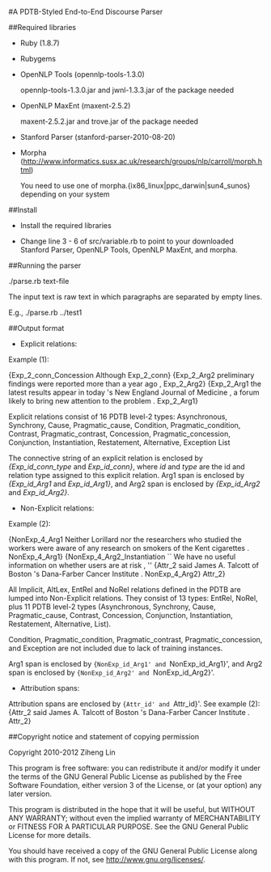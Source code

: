 #A PDTB-Styled End-to-End Discourse Parser

##Required libraries

- Ruby (1.8.7)

- Rubygems

- OpenNLP Tools (opennlp-tools-1.3.0) 

  opennlp-tools-1.3.0.jar and jwnl-1.3.3.jar of the package needed

- OpenNLP MaxEnt (maxent-2.5.2) 

  maxent-2.5.2.jar and trove.jar of the package needed

- Stanford Parser (stanford-parser-2010-08-20)

- Morpha (http://www.informatics.susx.ac.uk/research/groups/nlp/carroll/morph.html)

  You need to use one of morpha.{ix86_linux|ppc_darwin|sun4_sunos} depending on your system

##Install

- Install the required libraries

- Change line 3 - 6 of src/variable.rb to point to your downloaded Stanford Parser, OpenNLP Tools, OpenNLP MaxEnt, and morpha.


##Running the parser

./parse.rb text-file

The input text is raw text in which paragraphs are separated by empty lines.

E.g., ./parse.rb ../test1


##Output format

- Explicit relations:

Example (1):

{Exp_2_conn_Concession Although Exp_2_conn} {Exp_2_Arg2 preliminary findings were reported more than a year ago , Exp_2_Arg2} {Exp_2_Arg1 the latest results appear in today 's New England Journal of Medicine , a forum likely to bring new attention to the problem . Exp_2_Arg1}

Explicit relations consist of 16 PDTB level-2 types: Asynchronous, Synchrony, Cause, Pragmatic_cause, Condition, Pragmatic_condition, Contrast, Pragmatic_contrast, Concession, Pragmatic_concession, Conjunction, Instantiation, Restatement, Alternative, Exception List

The connective string of an explicit relation is enclosed by *{Exp_id_conn_type* and *Exp_id_conn}*, where *id* and *type* are the id and relation type assigned to this explicit relation. Arg1 span is enclosed by *{Exp_id_Arg1* and *Exp_id_Arg1}*, and Arg2 span is enclosed by *{Exp_id_Arg2* and *Exp_id_Arg2}*.

- Non-Explicit relations:

Example (2):

{NonExp_4_Arg1 Neither Lorillard nor the researchers who studied the workers were aware of any research on smokers of the Kent cigarettes . NonExp_4_Arg1}
{NonExp_4_Arg2_Instantiation `` We have no useful information on whether users are at risk , '' {Attr_2 said James A. Talcott of Boston 's Dana-Farber Cancer Institute . NonExp_4_Arg2} Attr_2}

All Implicit, AltLex, EntRel and NoRel relations defined in the PDTB are lumped into Non-Explicit relations. They consist of 13 types: EntRel, NoRel, plus 11 PDTB level-2 types (Asynchronous, Synchrony, Cause, Pragmatic_cause, Contrast, Concession, Conjunction, Instantiation, Restatement, Alternative, List). 

Condition, Pragmatic_condition, Pragmatic_contrast, Pragmatic_concession, and Exception are not included due to lack of training instances.

Arg1 span is enclosed by `{NonExp_id_Arg1' and `NonExp_id_Arg1}', and Arg2 span is enclosed by `{NonExp_id_Arg2' and `NonExp_id_Arg2}'.

- Attribution spans:

Attribution spans are enclosed by `{Attr_id' and `Attr_id}'. See example (2): {Attr_2 said James A. Talcott of Boston 's Dana-Farber Cancer Institute . Attr_2}


##Copyright notice and statement of copying permission

Copyright 2010-2012 Ziheng Lin

This program is free software: you can redistribute it and/or modify
it under the terms of the GNU General Public License as published by
the Free Software Foundation, either version 3 of the License, or
(at your option) any later version.

This program is distributed in the hope that it will be useful,
but WITHOUT ANY WARRANTY; without even the implied warranty of
MERCHANTABILITY or FITNESS FOR A PARTICULAR PURPOSE.  See the
GNU General Public License for more details.

You should have received a copy of the GNU General Public License
along with this program.  If not, see <http://www.gnu.org/licenses/>.
